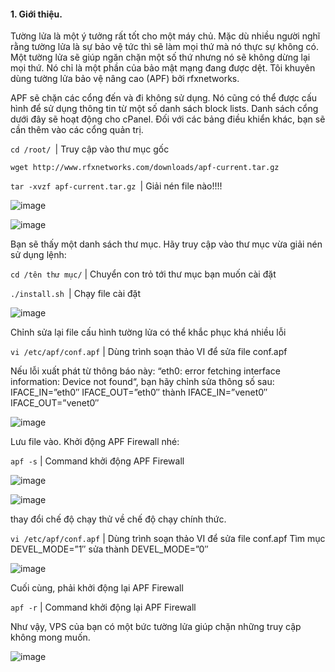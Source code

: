 #### 1. Giới thiệu.

Tường lửa là một ý tưởng rất tốt cho một máy chủ. Mặc dù nhiều người nghĩ rằng tường lửa là sự bảo vệ tức thì sẽ làm mọi thứ mà nó thực sự không có. Một tường lửa sẽ giúp ngăn chặn một số thứ nhưng nó sẽ không dừng lại mọi thứ. Nó chỉ là một phần của bảo mật mạng đang được dệt. Tôi khuyên dùng tường lửa bảo vệ nâng cao (APF) bởi rfxnetworks.

APF sẽ chặn các cổng đến và đi không sử dụng. Nó cũng có thể được cấu hình để sử dụng thông tin từ một số danh sách block lists. Danh sách cổng dưới đây sẽ hoạt động cho cPanel. Đối với các bảng điều khiển khác, bạn sẽ cần thêm vào các cổng quản trị.

`cd /root/ `| Truy cập vào thư mục gốc

`wget http://www.rfxnetworks.com/downloads/apf-current.tar.gz`

`tar -xvzf apf-current.tar.gz `| Giải nén file nào!!!!

![image](https://user-images.githubusercontent.com/101684058/167247855-5fb8d95f-a735-4760-9ccd-8595ab390030.png)


![image](https://user-images.githubusercontent.com/101684058/167247898-e73d8c9f-8487-4ff5-a328-5d330224e7fd.png)


Bạn sẽ thấy một danh sách thư mục. Hãy truy cập vào thư mục vừa giải nén sử dụng lệnh:

`cd /tên thư mục/` | Chuyển con trỏ tới thư mục bạn muốn cài đặt

`./install.sh `| Chạy file cài đặt

![image](https://user-images.githubusercontent.com/101684058/167248050-c6563d3a-8823-47f1-acd3-0a32c3352c8e.png)



Chỉnh sửa lại file cấu hình tường lửa có thể khắc phục khá nhiều lỗi

`vi /etc/apf/conf.apf` | Dùng trình soạn thảo VI để sửa file conf.apf

Nếu lỗi xuất phát từ thông báo này: “eth0: error fetching interface information: Device not found“, bạn hãy chỉnh sửa thông số sau:
IFACE_IN=”eth0″
IFACE_OUT=”eth0″
thành
IFACE_IN=”venet0″
IFACE_OUT=”venet0″

![image](https://user-images.githubusercontent.com/101684058/167248359-96955dfe-332b-4921-91d5-1a7f473d12a4.png)

Lưu file vào. Khởi động APF Firewall nhé:

`apf -s` | Command khởi động APF Firewall

![image](https://user-images.githubusercontent.com/101684058/167248511-1e4eb25e-7c8b-46d4-9a6f-066821684e19.png)

![image](https://user-images.githubusercontent.com/101684058/167248523-cc2a08b3-a1d6-4520-bb07-effc2a18c8e0.png)

 thay đổi chế độ chạy thử về chế độ chạy chính thức.

`vi /etc/apf/conf.apf` | Dùng trình soạn thảo VI để sửa file conf.apf
Tìm mục
DEVEL_MODE=”1″
sửa thành
DEVEL_MODE=”0″

![image](https://user-images.githubusercontent.com/101684058/167248584-0d7c4815-0596-4f05-af3d-9e4df183c750.png)

Cuối cùng, phải khởi động lại APF Firewall

`apf -r` | Command khởi động lại APF Firewall

Như vậy, VPS của bạn có một bức tường lửa giúp chặn những truy cập không mong muốn.

![image](https://user-images.githubusercontent.com/101684058/167248652-528eba45-9b30-4136-8b05-b25ec16ad77d.png)

